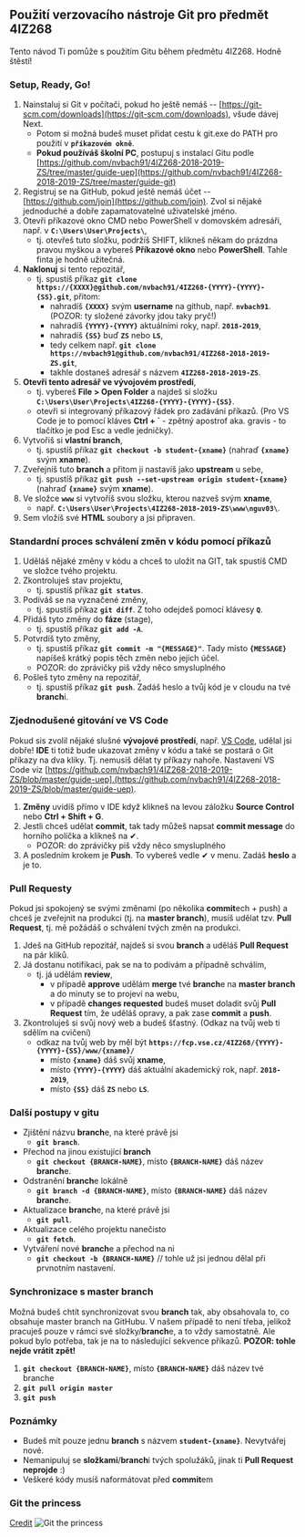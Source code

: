 ## Použití verzovacího nástroje Git pro předmět 4IZ268
Tento návod Ti pomůže s použitím Gitu během předmětu 4IZ268. Hodně štěstí!



### Setup, Ready, Go!
1. Nainstaluj si Git v počítači, pokud ho ještě nemáš -- [https://git-scm.com/downloads](https://git-scm.com/downloads), všude dávej Next.
    - Potom si možná budeš muset přidat cestu k git.exe do PATH pro použití v **`příkazovém okně`**.
    - **Pokud používáš školní PC**, postupuj s instalací Gitu podle [https://github.com/nvbach91/4IZ268-2018-2019-ZS/tree/master/guide-uep](https://github.com/nvbach91/4IZ268-2018-2019-ZS/tree/master/guide-git)
2. Registruj se na GitHub, pokud ještě nemáš účet -- [https://github.com/join](https://github.com/join). Zvol si nějaké jednoduché a dobře zapamatovatelné uživatelské jméno.
3. Otevři příkazové okno CMD nebo PowerShell v domovském adresáři, např. v **`C:\Users\User\Projects\`**, 
    - tj. otevřeš tuto složku, podržíš SHIFT, klikneš někam do prázdna pravou myškou a vybereš **Příkazové okno** nebo **PowerShell**. Tahle finta je hodně užitečná.
4. **Naklonuj** si tento repozitář, 
    - tj. spustíš příkaz **`git clone https://{XXXX}@github.com/nvbach91/4IZ268-{YYYY}-{YYYY}-{SS}.git`**, přitom: 
        - nahradíš **`{XXXX}`** svým **username** na github, např. **`nvbach91`**. (POZOR: ty složené závorky jdou taky pryč!)
        - nahradíš **`{YYYY}-{YYYY}`** aktuálními roky, např. **`2018-2019`**,
        - nahradíš **`{SS}`** buď **`ZS`** nebo **`LS`**,
        - tedy celkem např. **`git clone https://nvbach91@github.com/nvbach91/4IZ268-2018-2019-ZS.git`**,
        - takhle dostaneš adresář s názvem **`4IZ268-2018-2019-ZS`**.
5. **Otevři tento adresář ve vývojovém prostředí**, 
    - tj. vybereš **File > Open Folder** a najdeš si složku **`C:\Users\User\Projects\4IZ268-{YYYY}-{YYYY}-{SS}`**.
    - otevři si integrovaný příkazový řádek pro zadávání příkazů. (Pro VS Code je to pomocí kláves **Ctrl + `** - zpětný apostrof aka. gravis - to tlačítko je pod Esc a vedle jedničky).
6. Vytvořiš si **vlastní branch**, 
    - tj. spustíš příkaz **`git checkout -b student-{xname}`** (nahraď **`{xname}`** svým **xname**).
7. Zveřejníš tuto **branch** a přitom ji nastavíš jako **upstream** u sebe, 
    - tj. spustíš příkaz **`git push --set-upstream origin student-{xname}`** (nahraď **`{xname}`** svým **xname**).
8. Ve složce **`www`** si vytvoříš svou složku, kterou nazveš svým **xname**, 
    - např. **`C:\Users\User\Projects\4IZ268-2018-2019-ZS\www\nguv03\`**.
9. Sem vložíš své **HTML** soubory a jsi připraven.



### Standardní proces schválení změn v kódu pomocí příkazů
1. Uděláš nějaké změny v kódu a chceš to uložit na GIT, tak spustíš CMD ve složce tvého projektu.
2. Zkontroluješ stav projektu,
    - tj. spustíš příkaz **`git status`**.
3. Podíváš se na vyznačené změny,
    - tj. spustíš příkaz **`git diff`**. Z toho odejdeš pomocí klávesy **`Q`**.
4. Přidáš tyto změny do **fáze** (stage),
    - tj. spustíš příkaz **`git add -A`**.
5. Potvrdíš tyto změny,
    - tj. spustíš příkaz **`git commit -m "{MESSAGE}"`**. Tady místo **`{MESSAGE}`** napíšeš krátký popis těch změn nebo jejich účel.
    - POZOR: do zprávičky piš vždy něco smysluplného
6. Pošleš tyto změny na repozitář,
    - tj. spustíš příkaz **`git push`**. Zadáš heslo a tvůj kód je v cloudu na tvé **branch**i.



### Zjednodušené gitování ve VS Code
Pokud sis zvolil nějaké slušné **vývojové prostředí**, např. [VS Code](https://code.visualstudio.com/download), udělal jsi dobře! **IDE** ti totiž bude ukazovat změny v kódu a také se postará o Git příkazy na dva kliky. Tj. nemusíš dělat ty příkazy nahoře. Nastavení VS Code viz [https://github.com/nvbach91/4IZ268-2018-2019-ZS/blob/master/guide-uep].(https://github.com/nvbach91/4IZ268-2018-2019-ZS/blob/master/guide-uep).
1. **Změny** uvidíš přímo v IDE když klikneš na levou záložku **Source Control** nebo **Ctrl + Shift + G**.
2. Jestli chceš udělat **commit**, tak tady můžeš napsat **commit message** do horního políčka a klikneš na ✔.
    - POZOR: do zprávičky piš vždy něco smysluplného
3. A posledním krokem je **Push**. To vybereš vedle ✔ v menu. Zadáš **heslo** a je to.



### Pull Requesty
Pokud jsi spokojený se svými změnami (po několika **commit**ech + push) a chceš je zveřejnit na produkci (tj. na **master branch**), musíš udělat tzv. **Pull Request**, tj. mě požádáš o schválení tvých změn na produkci.
1. Jdeš na GitHub repozitář, najdeš si svou **branch** a uděláš **Pull Request** na pár kliků.
2. Já dostanu notifikaci, pak se na to podívám a případně schválím,
    - tj. já udělám **review**,
        - v případě **approve** udělám **merge** tvé **branch**e na **master branch** a do minuty se to projeví na webu,
        - v případě **changes requested** budeš muset doladit svůj **Pull Request** tím, že uděláš opravy, a pak zase **commit** a **push**.
3. Zkontroluješ si svůj nový web a budeš šťastný. (Odkaz na tvůj web ti sdělím na cvičení)
    - odkaz na tvůj web by měl být **`https://fcp.vse.cz/4IZ268/{YYYY}-{YYYY}-{SS}/www/{xname}/`**
        - místo **`{xname}`** dáš svůj **xname**,
        - místo **`{YYYY}-{YYYY}`** dáš aktuální akademický rok, např. **`2018-2019`**,
        - místo **`{SS}`** dáš **`ZS`** nebo **`LS`**.



### Další postupy v gitu
- Zjištění názvu **branch**e, na které právě jsi 
    - **`git branch`**.
- Přechod na jinou existující **branch** 
    - **`git checkout {BRANCH-NAME}`**, místo **`{BRANCH-NAME}`** dáš název **branch**e.
- Odstranění **branch**e lokálně
    - **`git branch -d {BRANCH-NAME}`**, místo **`{BRANCH-NAME}`** dáš název **branch**e.
- Aktualizace **branch**e, na které právě jsi 
    - **`git pull`**.
- Aktualizace celého projektu nanečisto 
    - **``git fetch``**.
- Vytváření nové **branch**e a přechod na ni 
    - **`git checkout -b {BRANCH-NAME}`** // tohle už jsi jednou dělal při prvnotním nastavení.



### Synchronizace s master branch
Možná budeš chtít synchronizovat svou **branch** tak, aby obsahovala to, co obsahuje master branch na GitHubu. V našem případě to není třeba, jelikož pracuješ pouze v rámci své složky/**branch**e, a to vždy samostatně. Ale pokud bylo potřeba, tak je na to následující sekvence příkazů. **POZOR: tohle nejde vrátit zpět!**
1. **`git checkout {BRANCH-NAME}`**, místo **`{BRANCH-NAME}`** dáš název tvé branche
2. **`git pull origin master`**
3. **`git push`**



### Poznámky
- Budeš mít pouze jednu **branch** s názvem **`student-{xname}`**. Nevytvářej nové.
- Nemanipuluj se **složkami**/**branch**i tvých spolužáků, jinak ti **Pull Request neprojde** :)
- Veškeré kódy musíš naformátovat před **commit**em



### Git the princess
[Credit](https://toggl.com/programming-princess/)
![Git the princess](https://assets.toggl.com/images/toggl-how-to-save-the-princess-in-8-programming-languages-0c32e93f47f3f6401913846c4c184e3e.jpg)